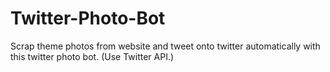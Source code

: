 # Twitter-Photo-Bot
Scrap theme photos from website and tweet onto twitter automatically with this twitter photo bot.
(Use Twitter API.)

